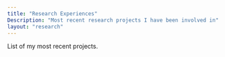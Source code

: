 ```yaml
---
title: "Research Experiences"
Description: "Most recent research projects I have been involved in"
layout: "research"
---
```

List of my most recent projects.
